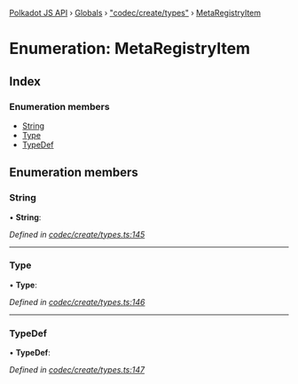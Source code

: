 [Polkadot JS API](../README.md) › [Globals](../globals.md) › ["codec/create/types"](../modules/_codec_create_types_.md) › [MetaRegistryItem](_codec_create_types_.metaregistryitem.md)

# Enumeration: MetaRegistryItem

## Index

### Enumeration members

* [String](_codec_create_types_.metaregistryitem.md#string)
* [Type](_codec_create_types_.metaregistryitem.md#type)
* [TypeDef](_codec_create_types_.metaregistryitem.md#typedef)

## Enumeration members

###  String

• **String**:

*Defined in [codec/create/types.ts:145](https://github.com/polkadot-js/api/blob/9086592252/packages/types/src/codec/create/types.ts#L145)*

___

###  Type

• **Type**:

*Defined in [codec/create/types.ts:146](https://github.com/polkadot-js/api/blob/9086592252/packages/types/src/codec/create/types.ts#L146)*

___

###  TypeDef

• **TypeDef**:

*Defined in [codec/create/types.ts:147](https://github.com/polkadot-js/api/blob/9086592252/packages/types/src/codec/create/types.ts#L147)*
